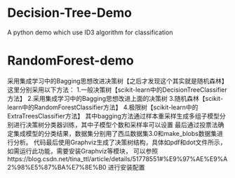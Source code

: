 # Decision-Tree-Demo
A python demo which use ID3 algorithm for classification
# RandomForest-demo
采用集成学习中的Bagging思想改进决策树【之后才发现这个其实就是随机森林】
这里分别采用以下方法：
1.一般决策树【scikit-learn中的DecisionTreeClassifier方法】
2.采用集成学习中的Bagging思想改进上面的决策树
3.随机森林【scikit-learn中的RandomForestClassifier方法】
4.极限树【scikit-learn中的ExtraTreesClassifier方法】
其中bagging方法通过样本重采样生成多组子模型分别进行决策树分类器训练，其中子模型个数和采样率可以设置
最后通过投票法确定集成模型的分类结果，数据集分别用了西瓜数据集3.0和make_blobs数据集进行分析。
代码最后使用Graphviz生成了决策树结构，具体如pdf和dot文件所示，如需运行此功能，需要安装Graphviz等模块，
可以参照https://blog.csdn.net/tina_ttl/article/details/51778551#%E9%97%AE%E9%A2%98%E5%87%BA%E7%8E%B0 进行安装配置
#
